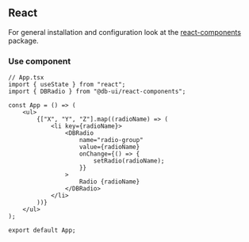 ## React

For general installation and configuration look at the [react-components](https://www.npmjs.com/package/@db-ui/react-components) package.

### Use component

```tsx App.tsx
// App.tsx
import { useState } from "react";
import { DBRadio } from "@db-ui/react-components";

const App = () => (
	<ul>
		{["X", "Y", "Z"].map((radioName) => (
			<li key={radioName}>
				<DBRadio
					name="radio-group"
					value={radioName}
					onChange={() => {
						setRadio(radioName);
					}}
				>
					Radio {radioName}
				</DBRadio>
			</li>
		))}
	</ul>
);

export default App;
```
